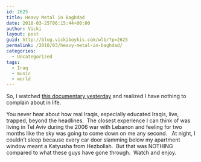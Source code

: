 ```yaml
---
id: 2625
title: Heavy Metal in Baghdad
date: 2010-03-25T06:15:44+00:00
author: Vicki
layout: post
guid: http://blog.vickiboykis.com/wlb/?p=2625
permalink: /2010/03/heavy-metal-in-baghdad/
categories:
  - Uncategorized
tags:
  - Iraq
  - music
  - world
---
```

So, I watched [this documentary yesterday](http://www.vbs.tv/watch/acrassicauda--2/heavy-metal-in-baghdad-feature) and realized I have nothing to complain about in life.

You never hear about how real Iraqis, especially educated Iraqis, live, trapped, beyond the headlines.  The closest experience I can think of was living in Tel Aviv during the 2006 war with Lebanon and feeling for two months like the sky was going to come down on me any second.   At night, I couldn&#8217;t sleep because every car door slamming below my apartment window meant a Katyusha from Hezbollah.  But that was NOTHING compared to what these guys have gone through.  Watch and enjoy.